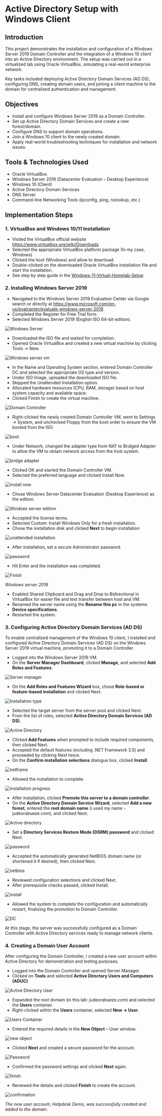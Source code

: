 # Active Directory Setup with Windows Client

## Introduction

This project demonstrates the installation and configuration of a Windows Server 2019 Domain Controller and the integration of a Windows 10 client into an Active Directory environment.
The setup was carried out in a virtualized lab using Oracle VirtualBox, simulating a real-world enterprise network.

Key tasks included deploying Active Directory Domain Services (AD DS), configuring DNS, creating domain users, and joining a client machine to the domain for centralized authentication and management.

## Objectives

- Install and configure Windows Server 2019 as a Domain Controller.
- Set up Active Directory Domain Services and create a new forest/domain.
- Configure DNS to support domain operations.
- Join a Windows 10 client to the newly created domain.
- Apply real-world troubleshooting techniques for installation and network issues.

## Tools & Technologies Used

- Oracle VirtualBox
- Windows Server 2019 (Datacenter Evaluation – Desktop Experience)
- Windows 10 (Client)
- Active Directory Domain Services
- DNS Server
- Command-line Networking Tools (ipconfig, ping, nslookup, etc.)

## Implementation Steps

### 1. VirtualBox and Windows 10/11 Installation
-	Visited the VirtualBox official website https://www.virtualbox.org/wiki/Downloads
-	Selected the appropriate VirtualBox platform package (In my case, Windows) 
-	Clicked the host (Windows) and allow to download.
-	Double-clicked on the downloaded Oracle VirtualBox installation file and start the installation.
-	See step by step guide in the [Windows-11-Virtual-Homelab-Setup](https://github.com/Judeorabueze/Windows-11-Virtual-Homelab-Setup)

### 2. Installing Windows Server 2019

- Navigated to the Windows Server 2019 Evaluation Center via Google search or directly at https://www.microsoft.com/en-us/evalcenter/evaluate-windows-server-2019.
- Completed the Register for Free Trial form.
- Selected Windows Server 2019 (English ISO 64-bit edition).

![Windows Server](https://github.com/Judeorabueze/Active-Directory-Setup-with-Windows-10-Client/blob/main/Windows%20server.png)

- Downloaded the ISO file and waited for completion.
- Opened Oracle VirtualBox and created a new virtual machine by clicking Tools → New.

![Windows server vm](https://github.com/Judeorabueze/Active-Directory-Setup-with-Windows-10-Client/blob/main/Virtual%20Machine%20name.png)

- In the Name and Operating System section, entered Domain Controller DC and selected the appropriate OS type and version.
- Under ISO Image, uploaded the downloaded ISO file.
- Skipped the Unattended Installation option.
- Allocated hardware resources (CPU, RAM, storage) based on host system capacity and available space.
- Clicked Finish to create the virtual machine.

![Domain Controller](https://github.com/Judeorabueze/Active-Directory-Setup-with-Windows-10-Client/blob/main/Domain%20controller.png)

- Right-clicked the newly created Domain Controller VM, went to Settings → System, and unchecked Floppy from the boot order to ensure the VM booted from the ISO.

![boot](https://github.com/Judeorabueze/Active-Directory-Setup-with-Windows-10-Client/blob/main/System%20boot.png)

- Under Network, changed the adapter type from NAT to Bridged Adapter to allow the VM to obtain network access from the host system.

![bridge adapter](https://github.com/Judeorabueze/Active-Directory-Setup-with-Windows-10-Client/blob/main/Bridge%20adapter.png)

- Clicked OK and started the Domain Controller VM.
- Selected the preferred language and clicked Install Now.

![install now](https://github.com/Judeorabueze/Active-Directory-Setup-with-Windows-10-Client/blob/main/install%20now.png)

- Chose Windows Server Datacenter Evaluation (Desktop Experience) as the edition.

![Windoes server edition](https://github.com/Judeorabueze/Active-Directory-Setup-with-Windows-10-Client/blob/main/server%20operating%20system.png)

- Accepted the license terms.
- Selected Custom: Install Windows Only for a fresh installation.
- Chose the installation disk and clicked <b>Next</b> to begin installation

![unattended installation](https://github.com/Judeorabueze/Active-Directory-Setup-with-Windows-10-Client/blob/main/unallocated%20space.png)

- After installation, set a secure Administrator password.

![password](https://github.com/Judeorabueze/Active-Directory-Setup-with-Windows-10-Client/blob/main/set%20password.png)

- Hit Enter and the installation was completed.

![Finish](https://github.com/Judeorabueze/Active-Directory-Setup-with-Windows-10-Client/blob/main/finish.png)

*Windows server 2019* 

- Enabled Shared Clipboard and Drag and Drop to Bidirectional in VirtualBox for easier file and text transfer between host and VM.
- Renamed the server name using the <b>Rename this pc</b> in the systems <b>Device specifications</b>.
- Restarted the system.

### 3. Configuring Active Directory Domain Services (AD DS)

To enable centralized management of the Windows 10 client, I installed and configured Active Directory Domain Services (AD DS) on the Windows Server 2019 virtual machine, promoting it to a Domain Controller.

- Logged into the Windows Server 2019 VM.
- On the <b>Server Manager Dashboard</b>, clicked <b>Manage</b>, and selected <b>Add Roles and Features</b>.

![Server manager](https://github.com/Judeorabueze/Active-Directory-Setup-with-Windows-10-Client/blob/main/Server%20manager%20dashboard.png)
  
- On the <b> Add Roles and Features Wizard</b> box, chose <b>Role-based or feature-based installation</b> and clicked Next.

![Installation type](https://github.com/Judeorabueze/Active-Directory-Setup-with-Windows-10-Client/blob/main/installation%20type.png)

- Selected the target server from the server pool and clicked Next.
- From the list of roles, selected <b>Active Directory Domain Services (AD DS)</b>.

![Active Directory](https://github.com/Judeorabueze/Active-Directory-Setup-with-Windows-10-Client/blob/main/Active%20directory%20domain%20services.png)

- Clicked <b>Add Features</b> when prompted to include required components, then clicked Next.
- Accepted the default features (including .NET Framework 3.5) and proceeded by clicking Next twice.
- On the <b>Confirm installation selections</b> dialogue box, clicked <b>Install</b>.

![netframe](https://github.com/Judeorabueze/Active-Directory-Setup-with-Windows-10-Client/blob/main/.netframe.png)

- Allowed the installation to complete.

![installation progress](https://github.com/Judeorabueze/Active-Directory-Setup-with-Windows-10-Client/blob/main/Installation%20progress.png)

- After installation, clicked <b>Promote this server to a domain controller</b>.
- On the <b>Active Directory Domain Service Wizard</b>, selected <b>Add a new forest</b>, entered the <b>root domain name</b> (i used my name - judeorabueze.com), and clicked Next.

![Active directory](https://github.com/Judeorabueze/Active-Directory-Setup-with-Windows-10-Client/blob/main/deployment%20configuration.png)

- Set a <b>Directory Services Restore Mode (DSRM) password</b> and clicked Next.

![password](https://github.com/Judeorabueze/Active-Directory-Setup-with-Windows-10-Client/blob/main/Password.png)

- Accepted the automatically generated NetBIOS domain name (or shortened it if desired), then clicked Next.

![netbios](https://github.com/Judeorabueze/Active-Directory-Setup-with-Windows-10-Client/blob/main/Netbios.png)

- Reviewed configuration selections and clicked Next.
- After prerequisite checks passed, clicked Install.

![install](https://github.com/Judeorabueze/Active-Directory-Setup-with-Windows-10-Client/blob/main/Install.png)

- Allowed the system to complete the configuration and automatically restart, finalizing the promotion to Domain Controller.

![DC](https://github.com/Judeorabueze/Active-Directory-Setup-with-Windows-10-Client/blob/main/DC.png)

At this stage, the server was successfully configured as a Domain Controller with Active Directory services ready to manage network clients.

### 4. Creating a Domain User Account

After configuring the Domain Controller, I created a new user account within Active Directory for demonstration and testing purposes.

- Logged into the Domain Controller and opened Server Manager.
- Clicked on <b>Tools</b> and selected <b>Active Directory Users and Computers (ADUC)</b>.

![Active Directory User](https://github.com/Judeorabueze/Active-Directory-Setup-with-Windows-10-Client/blob/main/AD%20Tools.png)

- Expanded the root domain (in this lab: judeorabueze.com) and selected the <b>Users</b> container.
- Right-clicked within the <b>Users</b> container, selected <b>New → User</b>.

![Users Container](https://github.com/Judeorabueze/Active-Directory-Setup-with-Windows-10-Client/blob/main/Domain%20dropdpwn.png)

- Entered the required details in the <b>New Object</b> – User window.

![new object](https://github.com/Judeorabueze/Active-Directory-Setup-with-Windows-10-Client/blob/main/New%20object%20user.png)

- Clicked <b>Next</b> and created a secure password for the account.

![Password](https://github.com/Judeorabueze/Active-Directory-Setup-with-Windows-10-Client/blob/main/New%20user%20password.png)

- Confirmed the password settings and clicked <b>Next</b> again.

![finish](https://github.com/Judeorabueze/Active-Directory-Setup-with-Windows-10-Client/blob/main/New%20user%20finish.png)

- Reviewed the details and clicked <b>Finish</b> to create the account.

![confirmation](https://github.com/Judeorabueze/Active-Directory-Setup-with-Windows-10-Client/blob/main/New%20user%20confirmation.png)

*The new user account, Helpdesk Demo, was successfully created and added to the domain.*
